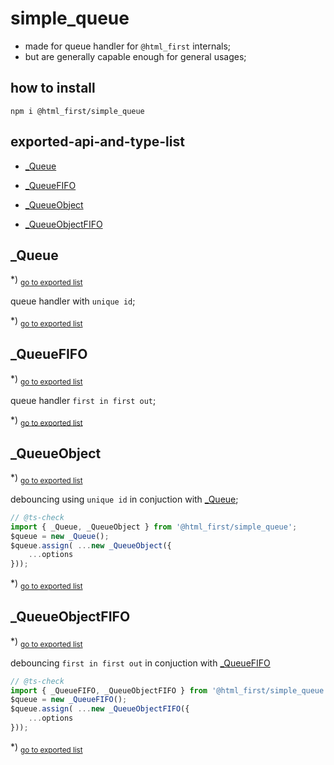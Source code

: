 # simple_queue
-   made for queue handler for `@html_first` internals;
-   but are generally capable enough for general usages;
## how to install
```shell
npm i @html_first/simple_queue
```


<h2 id="exported-api-and-type-list">exported-api-and-type-list</h2>

- [_Queue](#_queue)

- [_QueueFIFO](#_queuefifo)

- [_QueueObject](#_queueobject)

- [_QueueObjectFIFO](#_queueobjectfifo)

<h2 id="_queue">_Queue</h2>

*) <sub>[go to exported list](#exported-api-and-type-list)</sub>

queue handler with `unique id`;

*) <sub>[go to exported list](#exported-api-and-type-list)</sub>


<h2 id="_queuefifo">_QueueFIFO</h2>

*) <sub>[go to exported list](#exported-api-and-type-list)</sub>

queue handler `first in first out`;

*) <sub>[go to exported list](#exported-api-and-type-list)</sub>


<h2 id="_queueobject">_QueueObject</h2>

*) <sub>[go to exported list](#exported-api-and-type-list)</sub>

debouncing using `unique id` in conjuction with [_Queue](#_queue);```js// @ts-checkimport { _Queue, _QueueObject } from '@html_first/simple_queue';$queue = new _Queue();$queue.assign( ...new _QueueObject({	...options}));```

*) <sub>[go to exported list](#exported-api-and-type-list)</sub>


<h2 id="_queueobjectfifo">_QueueObjectFIFO</h2>

*) <sub>[go to exported list](#exported-api-and-type-list)</sub>

debouncing `first in first out` in conjuction with [_QueueFIFO](#_queuefifo)```js// @ts-checkimport { _QueueFIFO, _QueueObjectFIFO } from '@html_first/simple_queue';$queue = new _QueueFIFO();$queue.assign( ...new _QueueObjectFIFO({	...options}));```

*) <sub>[go to exported list](#exported-api-and-type-list)</sub>
